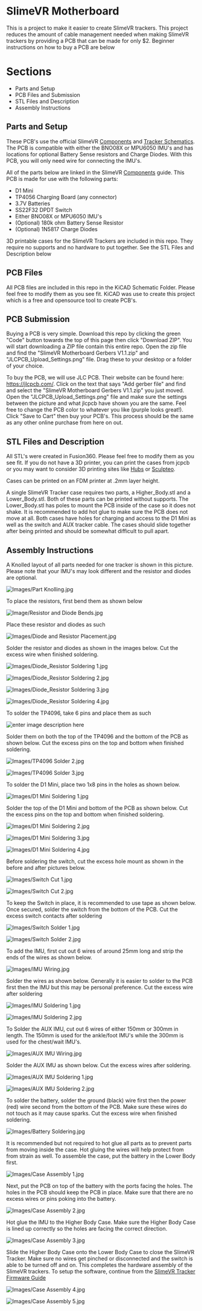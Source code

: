 ﻿# SlimeVR Motherboard

This is a project to make it easier to create SlimeVR trackers. This project reduces the amount of cable management needed when making SlimeVR trackers by providing a PCB that can be made for only $2. Beginner instructions on how to buy a PCB are below

# Sections

 - Parts and Setup
 - PCB Files and Submission
 - STL Files and Description
 - Assembly Instructions

## Parts and Setup

These PCB's use the official SlimeVR [Components](https://docs.slimevr.dev/diy/components-guide.html) and [Tracker Schematics](https://docs.slimevr.dev/diy/tracker-schematics.html). The PCB is compatible with either the BNO08X or MPU6050 IMU's and has locations for optional Battery Sense resistors and Charge Diodes. With this PCB, you will only need wire for connecting the IMU's. 

All of the parts below are linked in the SlimeVR [Components](https://docs.slimevr.dev/diy/components-guide.html) guide.
This PCB is made for use with the following parts:

 - D1 Mini
 - TP4056 Charging Board (any connector)
 - 3.7V Batteries
 - SS22F32 DPDT Switch
 - Either BNO08X or MPU6050 IMU's
 - (Optional) 180k ohm Battery Sense Resistor
 - (Optional) 1N5817 Charge Diodes

3D printable cases for the SlimeVR Trackers are included in this repo. They require no supports and no hardware to put together. See the STL Files and Description below

## PCB Files

All PCB files are included in this repo in the KiCAD Schematic Folder. Please feel free to modify them as you see fit. KiCAD was use to create this project which is a free and opensource tool to create PCB's. 

## PCB Submission 

Buying a PCB is very simple. Download this repo by clicking the green "Code" button towards the top of this page then click "Download ZIP". You will start downloading a ZIP file contain this entire repo. Open the zip file and find the "SlimeVR Motherboard Gerbers V1.1.zip" and "JLCPCB_Upload_Settings.png" file. Drag these to your desktop or a folder of your choice. 

To buy the PCB, we will use JLC PCB. Their website can be found here: https://jlcpcb.com/. Click on the text that says "Add gerber file" and find and select the "SlimeVR Motherboard Gerbers V1.1.zip" you just moved. Open the "JLCPCB_Upload_Settings.png" file and make sure the settings between the picture and what jlcpcb have shown you are the same. Feel free to change the PCB color to whatever you like (purple looks great!). Click "Save to Cart" then buy your PCB's. This process should be the same as any other online purchase from here on out.

## STL Files and Description

All STL's were created in Fusion360. Please feel free to modify them as you see fit. If you do not have a 3D printer, you can print the cases from jcpcb or you may want to consider 3D printing sites like [Hubs](https://www.hubs.com/3d-printing/) or [Sculpteo](https://www.sculpteo.com/en/).

Cases can be printed on an FDM printer at .2mm layer height.

A single SlimeVR Tracker case requires two parts, a Higher_Body.stl and a Lower_Body.stl. Both of these parts can be printed without supports. The Lower_Body.stl has poles to mount the PCB inside of the case so it does not shake. It is recommended to add hot glue to make sure the PCB does not move at all. Both cases have holes for charging and access to the D1 Mini as well as the switch and AUX tracker cable. The cases should slide together after being printed and should be somewhat difficult to pull apart.

## Assembly Instructions
A Knolled layout of all parts needed for one tracker is shown in this picture. Please note that your IMU's may look different and the resistor and diodes are optional.

![Images/Part Knolling.jpg](Images/Part%20Knolling.jpg)

To place the resistors, first bend them as shown below

![Image/Resistor and Diode Bends.jpg](Images/Resistor%20and%20Diode%20Bends.jpg)

Place these resistor and diodes as such

![Images/Diode and Resistor Placement.jpg](Images/Diode%20and%20Resistor%20Placement.jpg)

Solder the resistor and diodes as shown in the images below. Cut the excess wire when finished soldering.

![Images/Diode_Resistor Soldering 1.jpg](Images/Diode_Resistor%20Soldering%201.jpg)

![Images/Diode_Resistor Soldering 2.jpg](Images/Diode_Resistor%20Soldering%202.jpg)

![Images/Diode_Resistor Soldering 3.jpg](Images/Diode_Resistor%20Soldering%203.jpg)

![Images/Diode_Resistor Soldering 4.jpg](Images/Diode_Resistor%20Soldering%204.jpg)

To solder the TP4096, take 6 pins and place them as such

![enter image description here](Images/TP4096%20Solder%201.jpg)

Solder them on both the top of the TP4096 and the bottom of the PCB as shown below. Cut the excess pins on the top and bottom when finished soldering.

![Images/TP4096 Solder 2.jpg](Images/TP4096%20Solder%202.jpg)

![Images/TP4096 Solder 3.jpg](Images/TP4096%20Solder%203.jpg)

To solder the D1 Mini, place two 1x8 pins in the holes as shown below.

![Images/D1 Mini Soldering 1.jpg](Images/D1%20Mini%20Soldering%201.jpg)

Solder the top of the D1 Mini and bottom of the PCB as shown below. Cut the excess pins on the top and bottom when finished soldering.

![Images/D1 Mini Soldering 2.jpg](Images/D1%20Mini%20Soldering%202.jpg)

![Images/D1 Mini Soldering 3.jpg](Images/D1%20Mini%20Soldering%203.jpg)

![Images/D1 Mini Soldering 4.jpg](Images/D1%20Mini%20Soldering%204.jpg)

Before soldering the switch, cut the excess hole mount as shown in the before and after pictures below.

![Images/Switch Cut 1.jpg](Images/Switch%20Cut%201.jpg)

![Images/Switch Cut 2.jpg](Images/Switch%20Cut%202.jpg)

To keep the Switch in place, it is recommended to use tape as shown below. Once secured, solder the switch from the bottom of the PCB. Cut the excess switch contacts after soldering

![Images/Switch Solder 1.jpg](Images/Switch%20Solder%201.jpg)

![Images/Switch Solder 2.jpg](Images/Switch%20Solder%202.jpg)

To add the IMU, first cut out 6 wires of around 25mm long and strip the ends of the wires as shown below.

![Images/IMU Wiring.jpg](Images/IMU%20Wiring.jpg)

Solder the wires as shown below. Generally it is easier to solder to the PCB first then the IMU but this may be personal preference. Cut the excess wire after soldering

![Images/IMU Soldering 1.jpg](Images/IMU%20Soldering%201.jpg)

![Images/IMU Soldering 2.jpg](Images/IMU%20Soldering%202.jpg)

To Solder the AUX IMU, cut out 6 wires of either 150mm or 300mm in length. The 150mm is used for the ankle/foot IMU's while the 300mm is used for the chest/wait IMU's.

![Images/AUX IMU Wiring.jpg](Images/AUX%20IMU%20Wiring.jpg)

Solder the AUX IMU as shown below. Cut the excess wires after soldering.

![Images/AUX IMU Soldering 1.jpg](Images/AUX%20IMU%20Soldering%201.jpg)

![Images/AUX IMU Soldering 2.jpg](Images/AUX%20IMU%20Soldering%202.jpg)

To solder the battery, solder the ground (black) wire first then the power (red) wire second from the bottom of the PCB. Make sure these wires do not touch as it may cause sparks. Cut the excess wire when finished soldering.

![Images/Battery Soldering.jpg](Images/Battery%20Soldering.jpg)

It is recommended but not required to hot glue all parts as to prevent parts from moving inside the case. Hot gluing the wires will help protect from from strain as well. To assemble the case, put the battery in the Lower Body first.

![Images/Case Assembly 1.jpg](Images/Case%20Assembly%201.jpg)

Next, put the PCB on top of the battery with the ports facing the holes. The holes in the PCB should keep the PCB in place. Make sure that there are no excess wires or pins poking into the battery.

![Images/Case Assembly 2.jpg](Images/Case%20Assembly%202.jpg)

Hot glue the IMU to the Higher Body Case. Make sure the Higher Body Case is lined up correctly so the holes are facing the correct direction. 

![Images/Case Assembly 3.jpg](Images/Case%20Assembly%203.jpg)

Slide the Higher Body Case onto the Lower Body Case to close the SlimeVR Tracker. Make sure no wires get pinched or disconnected and the switch is able to be turned off and on. This completes the hardware assembly of the SlimeVR trackers. To setup the software, continue from the [SlimeVR Tracker Firmware Guide](https://docs.slimevr.dev/firmware/updating-firmware.html)

![Images/Case Assembly 4.jpg](Images/Case%20Assembly%204.jpg)

![Images/Case Assembly 5.jpg](Images/Case%20Assembly%205.jpg)


